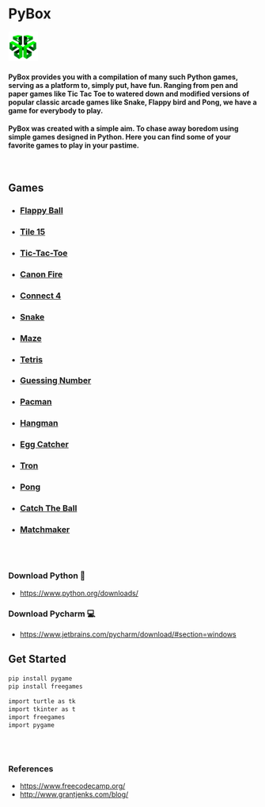 # PyBox
<img src="assets/icons/logo-png.png" width=60px height=60px>


#### PyBox provides you with a compilation of many such Python games, serving as a platform to, simply put, have fun. Ranging from pen and paper games like Tic Tac Toe to watered down and modified versions of popular classic arcade games like Snake, Flappy bird and Pong, we have a game for everybody to play.
#### PyBox was created with a simple aim. To chase away boredom using simple games designed in Python. Here you can find some of your favorite games to play in your pastime.
<br>

## Games
* ### [Flappy Ball](https://hhhrrrttt222111.github.io/Python-Games/python/Flappy.html) 
* ### [Tile 15](https://hhhrrrttt222111.github.io/Python-Games/python/Tile-15.html)
* ### [Tic-Tac-Toe](https://hhhrrrttt222111.github.io/Python-Games/python/Tic-Tac-Toe.html)
* ### [Canon Fire](https://hhhrrrttt222111.github.io/Python-Games/python/Cannon-Fire.html)
* ### [Connect 4](https://hhhrrrttt222111.github.io/Python-Games/python/Connect-Four.html)
* ### [Snake](https://hhhrrrttt222111.github.io/Python-Games/python/Snake.html)
* ### [Maze](https://hhhrrrttt222111.github.io/Python-Games/python/Maze.html)
* ### [Tetris](https://hhhrrrttt222111.github.io/Python-Games/python/Tetris.html)
* ### [Guessing Number](https://hhhrrrttt222111.github.io/Python-Games/python/Guessing-Number.html)
* ### [Pacman](https://hhhrrrttt222111.github.io/Python-Games/python/Pacman.html)
* ### [Hangman](https://hhhrrrttt222111.github.io/Python-Games/python/Hangman.html)
* ### [Egg Catcher](https://hhhrrrttt222111.github.io/Python-Games/python/Egg-Catcher.html)
* ### [Tron](https://hhhrrrttt222111.github.io/Python-Games/python/Tron.html)
* ### [Pong](https://hhhrrrttt222111.github.io/Python-Games/python/Pong.html)
* ### [Catch The Ball](https://hhhrrrttt222111.github.io/Python-Games/python/Catch-The-Ball.html)
* ### [Matchmaker](https://hhhrrrttt222111.github.io/Python-Games/python/Matchmaker.html)

<br><br>


### Download Python :snake:
* https://www.python.org/downloads/

### Download Pycharm :computer:
* https://www.jetbrains.com/pycharm/download/#section=windows

## Get Started
```
pip install pygame
pip install freegames

```
```
import turtle as tk
import tkinter as t
import freegames
import pygame
```

<br><br>

### References
* https://www.freecodecamp.org/
* http://www.grantjenks.com/blog/







